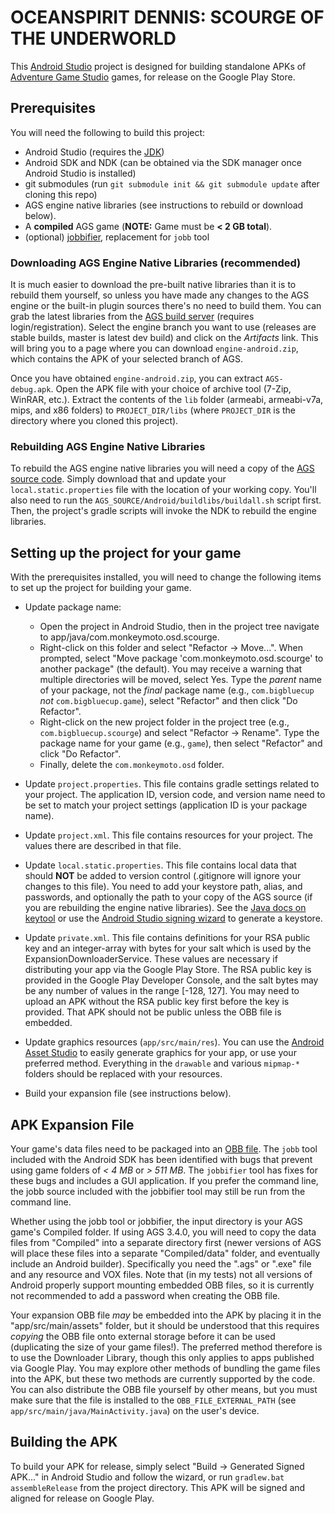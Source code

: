 # OCEANSPIRIT DENNIS: SCOURGE OF THE UNDERWORLD

This [Android Studio](https://developer.android.com/studio/index.html) project is designed for
building standalone APKs of [Adventure Game Studio](http://www.adventuregamestudio.co.uk/) games,
for release on the Google Play Store.

## Prerequisites

You will need the following to build this project:

* Android Studio (requires the
  [JDK](http://www.oracle.com/technetwork/java/javase/downloads/index.html))
* Android SDK and NDK (can be obtained via the SDK manager once Android Studio is installed)
* git submodules (run `git submodule init && git submodule update` after cloning this repo)
* AGS engine native libraries (see instructions to rebuild or download below).
* A **compiled** AGS game (**NOTE:** Game must be **< 2 GB total**).
* (optional) [jobbifier](https://github.com/monkey0506/jobbifier), replacement for `jobb` tool

### Downloading AGS Engine Native Libraries (recommended)

It is much easier to download the pre-built native libraries than it is to rebuild them yourself, so
unless you have made any changes to the AGS engine or the built-in plugin sources there's no need to
build them. You can grab the latest libraries from the
[AGS build server](http://teamcity.bigbluecup.org/viewType.html?buildTypeId=AdventureGameStudio_EngineAndroid)
(requires login/registration). Select the engine branch you want to use (releases are stable builds,
master is latest dev build) and click on the *Artifacts* link. This will bring you to a page where
you can download `engine-android.zip`, which contains the APK of your selected branch of AGS.

Once you have obtained `engine-android.zip`, you can extract `AGS-debug.apk`. Open the APK file with
your choice of archive tool (7-Zip, WinRAR, etc.). Extract the contents of the `lib` folder
(armeabi, armeabi-v7a, mips, and x86 folders) to `PROJECT_DIR/libs` (where `PROJECT_DIR` is the
directory where you cloned this project).

### Rebuilding AGS Engine Native Libraries

To rebuild the AGS engine native libraries you will need a copy of the
[AGS source code](https://github.com/adventuregamestudio/ags). Simply download that and update your
`local.static.properties` file with the location of your working copy. You'll also need to run the
`AGS_SOURCE/Android/buildlibs/buildall.sh` script first. Then, the project's gradle scripts will
invoke the NDK to rebuild the engine libraries.

## Setting up the project for your game

With the prerequisites installed, you will need to change the following items to set up the project
for building your game.

* Update package name:
  * Open the project in Android Studio, then in the project tree navigate to
    app/java/com.monkeymoto.osd.scourge.
  * Right-click on this folder and select "Refactor -> Move...". When prompted, select "Move
    package 'com.monkeymoto.osd.scourge' to another package" (the default). You may receive a
    warning that multiple directories will be moved, select Yes. Type the *parent* name of your
    package, not the *final* package name (e.g., `com.bigbluecup` *not* `com.bigbluecup.game`),
    select "Refactor" and then click "Do Refactor".
  * Right-click on the new project folder in the project tree (e.g., `com.bigbluecup.scourge`)
    and select "Refactor -> Rename". Type the package name for your game (e.g., `game`), then
    select "Refactor" and click "Do Refactor".
  * Finally, delete the `com.monkeymoto.osd` folder.

* Update `project.properties`. This file contains gradle settings related to your project. The
  application ID, version code, and version name need to be set to match your project settings
  (application ID is your package name).

* Update `project.xml`. This file contains resources for your project. The values there are
  described in that file.

* Update `local.static.properties`. This file contains local data that should **NOT** be added
  to version control (.gitignore will ignore your changes to this file). You need to add your
  keystore path, alias, and passwords, and optionally the path to your copy of the AGS source
  (if you are rebuilding the engine native libraries). See the
  [Java docs on keytool](http://docs.oracle.com/javase/6/docs/technotes/tools/solaris/keytool.html)
  or use the
  [Android Studio signing wizard](https://developer.android.com/studio/publish/app-signing.html)
  to generate a keystore.

* Update `private.xml`. This file contains definitions for your RSA public key and an
  integer-array with bytes for your salt which is used by the ExpansionDownloaderService. These
  values are necessary if distributing your app via the Google Play Store. The RSA public key
  is provided in the Google Play Developer Console, and the salt bytes may be any number of
  values in the range [-128, 127]. You may need to upload an APK without the RSA public key
  first before the key is provided. That APK should not be public unless the OBB file is
  embedded.

* Update graphics resources (`app/src/main/res`). You can use the
  [Android Asset Studio](https://romannurik.github.io/AndroidAssetStudio/) to easily generate
  graphics for your app, or use your preferred method. Everything in the `drawable` and various
  `mipmap-*` folders should be replaced with your resources.

* Build your expansion file (see instructions below).

## APK Expansion File

Your game's data files need to be packaged into an
[OBB file](https://developer.android.com/google/play/expansion-files.html). The `jobb` tool included
with the Android SDK has been identified with bugs that prevent using game folders of *< 4 MB* or
*> 511 MB*. The `jobbifier` tool has fixes for these bugs and includes a GUI application. If you
prefer the command line, the jobb source included with the jobbifier tool may still be run from the
command line.

Whether using the jobb tool or jobbifier, the input directory is your AGS game's Compiled folder. If
using AGS 3.4.0, you will need to copy the data files from "Compiled" into a separate directory
first (newer versions of AGS will place these files into a separate "Compiled/data" folder, and
eventually include an Android builder). Specifically you need the ".ags" or ".exe" file and any
resource and VOX files. Note that (in my tests) not all versions of Android properly support
mounting embedded OBB files, so it is currently not recommended to add a password when creating the
OBB file.

Your expansion OBB file *may* be embedded into the APK by placing it in the "app/src/main/assets"
folder, but it should be understood that this requires *copying* the OBB file onto external storage
before it can be used (duplicating the size of your game files!). The preferred method therefore is
to use the Downloader Library, though this only applies to apps published via Google Play. You may
explore other methods of bundling the game files into the APK, but these two methods are currently
supported by the code. You can also distribute the OBB file yourself by other means, but you must
make sure that the file is installed to the `OBB_FILE_EXTERNAL_PATH` (see
`app/src/main/java/MainActivity.java`) on the user's device.

## Building the APK

To build your APK for release, simply select "Build -> Generated Signed APK..." in Android Studio
and follow the wizard, or run `gradlew.bat assembleRelease` from the project directory. This APK
will be signed and aligned for release on Google Play.
